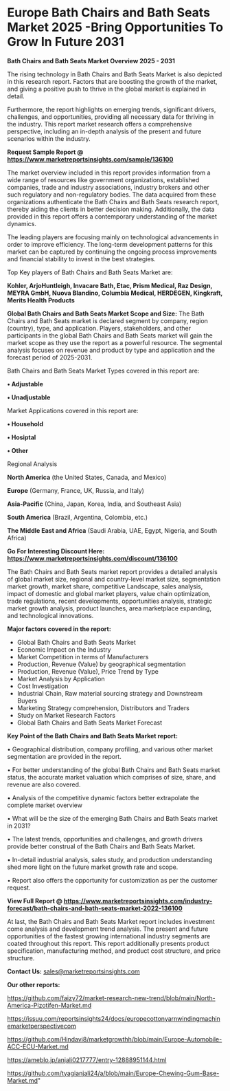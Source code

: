 # Europe Bath Chairs and Bath Seats Market 2025 -Bring Opportunities To Grow In Future 2031

<Strong> Bath Chairs and Bath Seats Market Overview 2025 - 2031</strong>

The rising technology in Bath Chairs and Bath Seats Market is also depicted in this research report. Factors that are boosting the growth of the market, and giving a positive push to thrive in the global market is explained in detail.

Furthermore, the report highlights on emerging trends, significant drivers, challenges, and opportunities, providing all necessary data for thriving in the industry. This report market research offers a comprehensive perspective, including an in-depth analysis of the present and future scenarios within the industry.

<strong>Request Sample Report @ <a href=https://www.marketreportsinsights.com/sample/136100>https://www.marketreportsinsights.com/sample/136100</a></strong>

The market overview included in this report provides information from a wide range of resources like government organizations, established companies, trade and industry associations, industry brokers and other such regulatory and non-regulatory bodies. The data acquired from these organizations authenticate the Bath Chairs and Bath Seats research report, thereby aiding the clients in better decision making. Additionally, the data provided in this report offers a contemporary understanding of the market dynamics.

The leading players are focusing mainly on technological advancements in order to improve efficiency. The long-term development patterns for this market can be captured by continuing the ongoing process improvements and financial stability to invest in the best strategies.

Top Key players of Bath Chairs and Bath Seats Market are:

<strong>Kohler, ArjoHuntleigh, Invacare Bath, Etac, Prism Medical, Raz Design, MEYRA GmbH, Nuova Blandino, Columbia Medical, HERDEGEN, Kingkraft, Merits Health Products</strong>

<strong><b>Global Bath Chairs and Bath Seats Market Scope and Size:</b></strong>
The Bath Chairs and Bath Seats market is declared segment by company, region (country), type, and application. Players, stakeholders, and other participants in the global Bath Chairs and Bath Seats market will gain the market scope as they use the report as a powerful resource. The segmental analysis focuses on revenue and product by type and application and the forecast period of 2025-2031.

Bath Chairs and Bath Seats Market Types covered in this report are:

<strong>• Adjustable

• Unadjustable</strong>

Market Applications covered in this report are:

<strong>• Household

• Hosiptal

• Other</strong> 

Regional Analysis

<strong>North America</strong> (the United States, Canada, and Mexico)

<strong>Europe</strong> (Germany, France, UK, Russia, and Italy)

<strong>Asia-Pacific</strong> (China, Japan, Korea, India, and Southeast Asia)

<strong>South America</strong> (Brazil, Argentina, Colombia, etc.)

<strong>The Middle East and Africa</strong> (Saudi Arabia, UAE, Egypt, Nigeria, and South Africa)

<strong>Go For Interesting Discount Here: <a href=https://www.marketreportsinsights.com/discount/136100>https://www.marketreportsinsights.com/discount/136100</a></strong>

The Bath Chairs and Bath Seats market report provides a detailed analysis of global market size, regional and country-level market size, segmentation market growth, market share, competitive Landscape, sales analysis, impact of domestic and global market players, value chain optimization, trade regulations, recent developments, opportunities analysis, strategic market growth analysis, product launches, area marketplace expanding, and technological innovations.

<strong><b>Major factors covered in the report:</b></strong>
<ul>
  <li>Global Bath Chairs and Bath Seats Market </li>
  <li>Economic Impact on the Industry</li>
  <li>Market Competition in terms of Manufacturers</li>
  <li>Production, Revenue (Value) by geographical segmentation</li>
  <li>Production, Revenue (Value), Price Trend by Type</li>
  <li>Market Analysis by Application</li>
  <li>Cost Investigation</li>
  <li>Industrial Chain, Raw material sourcing strategy and Downstream Buyers</li>
  <li>Marketing Strategy comprehension, Distributors and Traders</li>
  <li>Study on Market Research Factors</li>
  <li>Global Bath Chairs and Bath Seats Market Forecast</li>
</ul>

<strong><b>Key Point of the Bath Chairs and Bath Seats Market report:</b></strong>

• Geographical distribution, company profiling, and various other market segmentation are provided in the report.

• For better understanding of the global Bath Chairs and Bath Seats market status, the accurate market valuation which comprises of size, share, and revenue are also covered.

• Analysis of the competitive dynamic factors better extrapolate the complete market overview

• What will be the size of the emerging Bath Chairs and Bath Seats market in 2031?

• The latest trends, opportunities and challenges, and growth drivers provide better construal of the Bath Chairs and Bath Seats Market.

• In-detail industrial analysis, sales study, and production understanding shed more light on the future market growth rate and scope.

• Report also offers the opportunity for customization as per the customer request.

<strong><b>View Full Report @ <a href=https://www.marketreportsinsights.com/industry-forecast/bath-chairs-and-bath-seats-market-2022-136100>https://www.marketreportsinsights.com/industry-forecast/bath-chairs-and-bath-seats-market-2022-136100</a></b></strong>


At last, the Bath Chairs and Bath Seats Market report includes investment come analysis and development trend analysis. The present and future opportunities of the fastest growing international industry segments are coated throughout this report. This report additionally presents product specification, manufacturing method, and product cost structure, and price structure.

<strong>Contact Us:</strong>
sales@marketreportsinsights.com

<strong>Our other reports:</strong>

<a href=https://github.com/faizy72/market-research-new-trend/blob/main/North-America-Pizotifen-Market.md>https://github.com/faizy72/market-research-new-trend/blob/main/North-America-Pizotifen-Market.md</a>

<a href=https://issuu.com/reportsinsights24/docs/europecottonyarnwindingmachinemarketperspectivecom>https://issuu.com/reportsinsights24/docs/europecottonyarnwindingmachinemarketperspectivecom</a>

<a href=https://github.com/Hindavi8/marketgrowthh/blob/main/Europe-Automobile-ACC-ECU-Market.md>https://github.com/Hindavi8/marketgrowthh/blob/main/Europe-Automobile-ACC-ECU-Market.md</a>

<a href=https://ameblo.jp/anjali0217777/entry-12888951144.html>https://ameblo.jp/anjali0217777/entry-12888951144.html</a>

<a href=https://github.com/tyagianjali24/a/blob/main/Europe-Chewing-Gum-Base-Market.md>https://github.com/tyagianjali24/a/blob/main/Europe-Chewing-Gum-Base-Market.md</a>"
